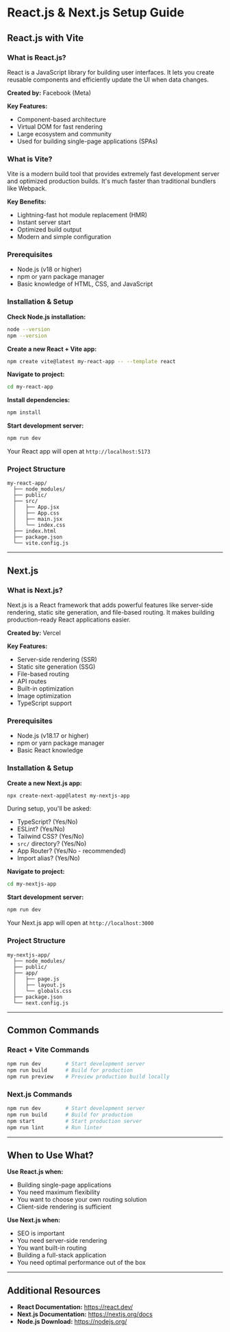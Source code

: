 # React.js & Next.js Setup Guide

## React.js with Vite

### What is React.js?

React is a JavaScript library for building user interfaces. It lets you create reusable components and efficiently update the UI when data changes.

**Created by:** Facebook (Meta)

**Key Features:**
- Component-based architecture
- Virtual DOM for fast rendering
- Large ecosystem and community
- Used for building single-page applications (SPAs)

### What is Vite?

Vite is a modern build tool that provides extremely fast development server and optimized production builds. It's much faster than traditional bundlers like Webpack.

**Key Benefits:**
- Lightning-fast hot module replacement (HMR)
- Instant server start
- Optimized build output
- Modern and simple configuration

### Prerequisites

- Node.js (v18 or higher)
- npm or yarn package manager
- Basic knowledge of HTML, CSS, and JavaScript

### Installation & Setup

**Check Node.js installation:**
```bash
node --version
npm --version
```

**Create a new React + Vite app:**
```bash
npm create vite@latest my-react-app -- --template react
```

**Navigate to project:**
```bash
cd my-react-app
```

**Install dependencies:**
```bash
npm install
```

**Start development server:**
```bash
npm run dev
```

Your React app will open at `http://localhost:5173`

### Project Structure
```
my-react-app/
  ├── node_modules/
  ├── public/
  ├── src/
  │   ├── App.jsx
  │   ├── App.css
  │   ├── main.jsx
  │   └── index.css
  ├── index.html
  ├── package.json
  └── vite.config.js
```

---

## Next.js

### What is Next.js?

Next.js is a React framework that adds powerful features like server-side rendering, static site generation, and file-based routing. It makes building production-ready React applications easier.

**Created by:** Vercel

**Key Features:**
- Server-side rendering (SSR)
- Static site generation (SSG)
- File-based routing
- API routes
- Built-in optimization
- Image optimization
- TypeScript support

### Prerequisites

- Node.js (v18.17 or higher)
- npm or yarn package manager
- Basic React knowledge

### Installation & Setup

**Create a new Next.js app:**
```bash
npx create-next-app@latest my-nextjs-app
```

During setup, you'll be asked:
- TypeScript? (Yes/No)
- ESLint? (Yes/No)
- Tailwind CSS? (Yes/No)
- `src/` directory? (Yes/No)
- App Router? (Yes/No - recommended)
- Import alias? (Yes/No)

**Navigate to project:**
```bash
cd my-nextjs-app
```

**Start development server:**
```bash
npm run dev
```

Your Next.js app will open at `http://localhost:3000`

### Project Structure
```
my-nextjs-app/
  ├── node_modules/
  ├── public/
  ├── app/
  │   ├── page.js
  │   ├── layout.js
  │   └── globals.css
  ├── package.json
  └── next.config.js
```

---

## Common Commands

### React + Vite Commands
```bash
npm run dev        # Start development server
npm run build      # Build for production
npm run preview    # Preview production build locally
```

### Next.js Commands
```bash
npm run dev        # Start development server
npm run build      # Build for production
npm start          # Start production server
npm run lint       # Run linter
```

---

## When to Use What?

**Use React.js when:**
- Building single-page applications
- You need maximum flexibility
- You want to choose your own routing solution
- Client-side rendering is sufficient

**Use Next.js when:**
- SEO is important
- You need server-side rendering
- You want built-in routing
- Building a full-stack application
- You need optimal performance out of the box

---

## Additional Resources

- **React Documentation:** https://react.dev/
- **Next.js Documentation:** https://nextjs.org/docs
- **Node.js Download:** https://nodejs.org/
